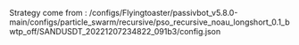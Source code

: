 Strategy come from : /configs/Flyingtoaster/passivbot_v5.8.0-main/configs/particle_swarm/recursive/pso_recursive_noau_longshort_0.1_bwtp_off/SANDUSDT_20221207234822_091b3/config.json